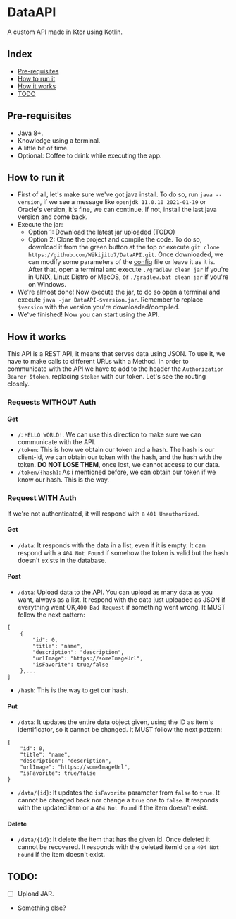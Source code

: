 # DataAPI
A custom API made in Ktor using Kotlin.

## Index
* [Pre-requisites](https://github.com/Wikijito7/DataAPI/blob/main/README.md#pre-requisites)
* [How to run it](https://github.com/Wikijito7/DataAPI/blob/main/README.md#how-to-run-it)
* [How it works](https://github.com/Wikijito7/DataAPI/blob/main/README.md#how-it-works)
* [TODO](https://github.com/Wikijito7/DataAPI/blob/main/README.md#todo)

## Pre-requisites
* Java 8+.
* Knowledge using a terminal.
* A little bit of time.
* Optional: Coffee to drink while executing the app.

## How to run it
* First of all, let's make sure we've got java install. To do so, run `java --version`, if we see a message like `openjdk 11.0.10 2021-01-19` or Oracle's version, it's fine, we can continue. If not, install the last java version and come back.
* Execute the jar:
    * Option 1: Download the latest jar uploaded (TODO) 
    * Option 2: Clone the project and compile the code. To do so, download it from the green button at the top or execute `git clone https://github.com/Wikijito7/DataAPI.git`. Once downloaded, we can modify some parameters of the [config](https://github.com/Wikijito7/DataAPI/blob/main/resources/application.conf) file or leave it as it is. After that, open a terminal and execute `./gradlew clean jar` if you're in UNIX, Linux Distro or MacOS, or `./gradlew.bat clean jar` if you're on Windows.
* We're almost done! Now execute the jar, to do so open a terminal and execute `java -jar DataAPI-$version.jar`. Remember to replace `$version` with the version you're downloaded/compiled.
* We've finished! Now you can start using the API.

## How it works
This API is a REST API, it means that serves data using JSON. To use it, we have to make calls to different URLs with a Method. In order to communicate with the API we have to add to the header the `Authorization Bearer $token`, replacing `$token` with our token. Let's see the routing closely.

### Requests WITHOUT Auth

#### Get
* `/`: `HELLO WORLD!`. We can use this direction to make sure we can communicate with the API.
* `/token`: This is how we obtain our token and a hash. The hash is our client-id, we can obtain our token with the hash, and the hash with the token. **DO NOT LOSE THEM**, once lost, we cannot access to our data.
* `/token/{hash}`: As i mentioned before, we can obtain our token if we know our hash. This is the way.
### Request WITH Auth
If we're not authenticated, it will respond with a `401 Unauthorized`.
#### Get
* `/data`: It responds with the data in a list, even if it is empty. It can respond with a `404 Not Found` if somehow the token is valid but the hash doesn't exists in the database.

#### Post
* `/data`: Upload data to the API. You can upload as many data as you want, always as a list. It respond with the data just uploaded as JSON if everything went OK,`400 Bad Request` if something went wrong. It MUST follow the next pattern:
```
[
    {
        "id": 0,
        "title": "name",
        "description": "description",
        "urlImage": "https://someImageUrl",
        "isFavorite": true/false
    },...
]
```
* `/hash`: This is the way to get our hash. 

#### Put
* `/data`: It updates the entire data object given, using the ID as item's identificator, so it cannot be changed. It MUST follow the next pattern:
```
{
    "id": 0,
    "title": "name",
    "description": "description",
    "urlImage": "https://someImageUrl",
    "isFavorite": true/false
}
```
* `/data/{id}`: It updates the `isFavorite` parameter from `false` to `true`. It cannot be changed back nor change a `true` one to `false`. It responds with the updated item or a `404 Not Found` if the item doesn't exist.

#### Delete
* `/data/{id}`: It delete the item that has the given id. Once deleted it cannot be recovered. It responds with the deleted itemId or a `404 Not Found` if the item doesn't exist.

## TODO:
* [ ] Upload JAR.
* Something else?
